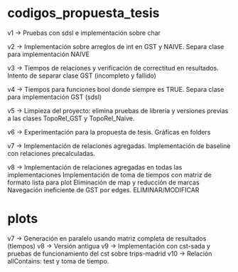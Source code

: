 # codigos_propuesta_tesis

v1 -> 	Pruebas con sdsl e implementación sobre char

v2 -> 	Implementación sobre arreglos de int en GST y NAIVE. Separa clase para implementación NAIVE

v3 -> 	Tiempos de relaciones y verificación de correctitud en resultados. Intento de separar clase GST (incompleto y fallido)

v4 -> 	Tiempos para funciones bool donde siempre es TRUE. Separa clase para implementación GST (sdsl)

v5 -> 	Limpieza del proyecto: elimina pruebas de librería y versiones previas a las clases TopoRel_GST y TopoRel_Naive.

v6 -> 	Experimentación para la propuesta de tesis. Gráficas en folders 

v7 -> 
	Implementación de relaciones agregadas.
	Implementación de baseline con relaciones precalculadas.

v8 ->
	Implementación de relaciones agregadas en todas las implementaciones
	Implementación de toma de tiempos con matriz de formato lista para plot
	Eliminación de map y reducción de marcas
	Navegación ineficiente de GST por edges. ELIMINAR/MODIFICAR

# plots

v7 ->	Generación en paralelo usando matriz completa de resultados (tiempos)
v8 ->	Versión antigua
v9 ->	Implementación con cst-sada y pruebas de funcionamiento del cst sobre trips-madrid
v10 ->	Relación allContains: test y toma de tiempo.

